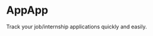AppApp
===================================

Track your job/internship applications quickly and easily.
